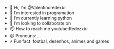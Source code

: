 - 👋 Hi, I’m @Valentinoredexbr
- 👀 I’m interested in programation
- 🌱 I’m currently learning python
- 💞️ I’m looking to collaborate on 
- 📫 How to reach me youtube:Redezxbr
- 😄 Pronouns: ...
- ⚡ Fun fact: footbal, desenhos, animes and games 

<!---
Valentinoredexbr/Valentinoredexbr is a ✨ special ✨ repository because its `README.md` (this file) appears on your GitHub profile.
You can click the Preview link to take a look at your changes.
--->
